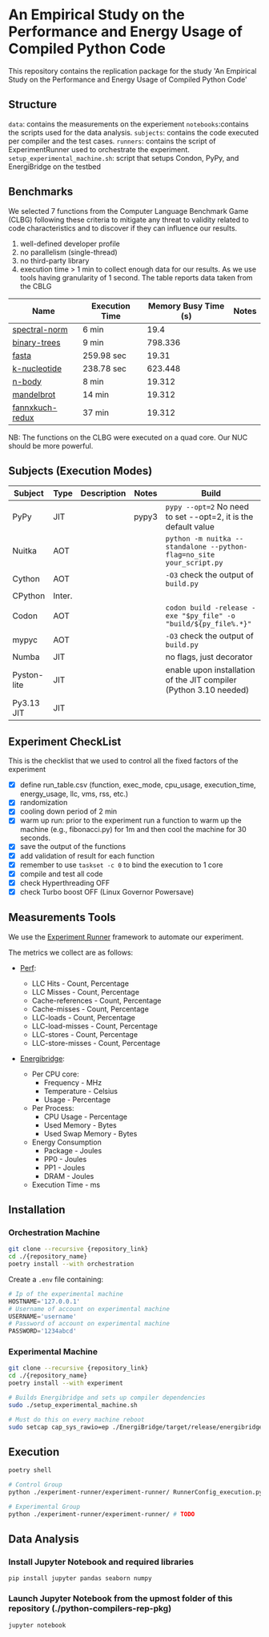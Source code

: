 # An Empirical Study on the Performance and Energy Usage of Compiled Python Code

This repository contains the replication package for the study 'An Empirical Study on the Performance and Energy Usage of Compiled Python Code'

## Structure

`data`: contains the measurements on the experiement
`notebooks`:contains the scripts used for the data analysis.
`subjects`: contains the code executed per compiler and the test cases.
`runners`: contains the script of ExperimentRunner used to orchestrate the experiment. 
`setup_experimental_machine.sh`: script that setups Condon, PyPy, and EnergiBridge on the testbed 

## Benchmarks 

We selected 7 functions from the Computer Language Benchmark Game (CLBG) following these criteria to mitigate any threat to validity related to code characteristics and to discover if they can influence our results.

1. well-defined developer profile
2. no parallelism (single-thread) 
3. no third-party library
4. execution time > 1 min to collect enough data for our results. As we use tools having granularity of 1 second. The table reports data taken from the CBLG

| Name                                                                                                                | Execution Time | Memory Busy Time (s) | Notes               |
| ------------------------------------------------------------------------------------------------------------------- | -------------- | -------------------- | ------------------- |
| [spectral-norm](https://benchmarksgame-team.pages.debian.net/benchmarksgame/program/spectralnorm-python3-8.html)    | 6 min          | 19.4                 |                     |
| [binary-trees](https://benchmarksgame-team.pages.debian.net/benchmarksgame/program/binarytrees-python3-8.html)      | 9 min          | 798.336              |                     |
| [fasta](https://benchmarksgame-team.pages.debian.net/benchmarksgame/program/fasta-python3-8.html)                   | 259.98 sec     | 19.31                |                     |
| [k-nucleotide](https://benchmarksgame-team.pages.debian.net/benchmarksgame/program/knucleotide-python3-8.html)      | 238.78 sec     | 623.448              |                     |
| [n-body](https://benchmarksgame-team.pages.debian.net/benchmarksgame/program/nbody-python3-8.html)                  | 8 min          | 19.312               |                     |
| [mandelbrot](https://benchmarksgame-team.pages.debian.net/benchmarksgame/program/mandelbrot-python3-3.html)         | 14 min         | 19.312               |                     |
| [fannxkuch-redux](https://benchmarksgame-team.pages.debian.net/benchmarksgame/program/fannkuchredux-python3-8.html) | 37 min         | 19.312               |                     |

NB: The functions on the CLBG were executed on a quad core. Our NUC should be more powerful.

## Subjects (Execution Modes)

| Subject     | Type   | Description | Notes | Build                                                                    |
| -------     | ------ | ----------- | ----- | ------------------------------------------------------------------       | 
| PyPy        | JIT    |             | pypy3 | `pypy --opt=2` No need to set --opt=2, it is the default value           |
| Nuitka      | AOT    |             |       | `python -m nuitka --standalone --python-flag=no_site your_script.py`     |
| Cython      | AOT    |             |       | `-O3` check the output of `build.py`                                     | 
| CPython     | Inter. |             |       |                                                                          |
| Codon       | AOT    |             |       | `codon build -release -exe "$py_file" -o "build/${py_file%.*}"`          |
| mypyc       | AOT    |             |       | `-O3` check the output of `build.py`                                     | 
| Numba       | JIT    |             |       | no flags, just decorator                                                 |
| Pyston-lite | JIT    |             |       | enable upon installation of the JIT compiler (Python 3.10 needed)        |
| Py3.13 JIT  | JIT    |             |       |                                                                          | 


## Experiment CheckList 

This is the checklist that we used to control all the fixed factors of the experiment

- [x] define run_table.csv (function, exec_mode, cpu_usage, execution_time, energy_usage, llc, vms, rss, etc.)
- [x] randomization
- [x] cooling down period of 2 min
- [x] warm up run: prior to the experiment run a function to warm up the machine (e.g., fibonacci.py) for 1m and then cool the machine for 30 seconds.
- [x] save the output of the functions
- [x] add validation of result for each function
- [x] remember to use `taskset -c 0` to bind the execution to 1 core
- [x] compile and test all code 
- [x] check Hyperthreading OFF
- [x] check Turbo boost OFF (Linux Governor Powersave)

## Measurements Tools

We use the [Experiment Runner](https://github.com/S2-group/experiment-runner) framework to automate our experiment.

The metrics we collect are as follows:
- [Perf](https://perfwiki.github.io/main/):
    - LLC Hits - Count, Percentage
    - LLC Misses - Count, Percentage
    - Cache-references - Count, Percentage
    - Cache-misses - Count, Percentage
    - LLC-loads - Count, Percentage
    - LLC-load-misses - Count, Percentage
    - LLC-stores - Count, Percentage
    - LLC-store-misses - Count, Percentage

- [Energibridge](https://github.com/andrei-calin-dragomir/EnergiBridge.git):
    - Per CPU core:
        - Frequency - MHz
        - Temperature - Celsius
        - Usage - Percentage
    - Per Process:
        - CPU Usage - Percentage
        - Used Memory - Bytes
        - Used Swap Memory - Bytes
    - Energy Consumption
        - Package - Joules
        - PP0 - Joules
        - PP1 - Joules
        - DRAM - Joules
    - Execution Time - ms

## Installation

### Orchestration Machine
```bash
git clone --recursive {repository_link}
cd ./{repository_name}
poetry install --with orchestration
```

Create a `.env` file containing:
```python
# Ip of the experimental machine
HOSTNAME='127.0.0.1'
# Username of account on experimental machine
USERNAME='username'
# Password of account on experimental machine
PASSWORD='1234abcd'
```

### Experimental Machine
```bash
git clone --recursive {repository_link}
cd ./{repository_name}
poetry install --with experiment

# Builds Energibridge and sets up compiler dependencies
sudo ./setup_experimental_machine.sh

# Must do this on every machine reboot
sudo setcap cap_sys_rawio=ep ./EnergiBridge/target/release/energibridge
```

## Execution

```bash
poetry shell

# Control Group
python ./experiment-runner/experiment-runner/ RunnerConfig_execution.py

# Experimental Group
python ./experiment-runner/experiment-runner/ # TODO
```

## Data Analysis

### Install Jupyter Notebook and required libraries
`pip install jupyter pandas seaborn numpy`

### Launch Jupyter Notebook from the upmost folder of this repository (./python-compilers-rep-pkg)
`jupyter notebook`
